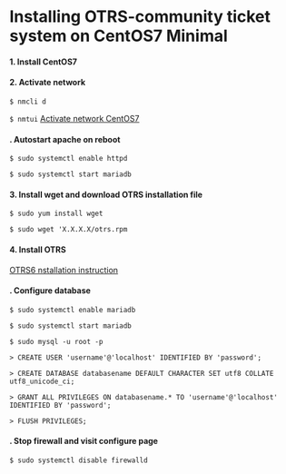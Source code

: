 # Installing OTRS-community ticket system on CentOS7 Minimal

#### 1. Install CentOS7
#### 2. Activate network
`$ nmcli d`

`$ nmtui`
[Activate network CentOS7](https://www.krizna.com/centos/setup-network-centos-7/)
#### . Autostart apache on reboot
`$ sudo systemctl enable httpd`

`$ sudo systemctl start mariadb`

#### 3. Install wget and download OTRS installation file
`$ sudo yum install wget`

`$ sudo wget 'X.X.X.X/otrs.rpm`
#### 4. Install OTRS
[OTRS6 nstallation instruction](https://doc.otrs.com/doc/manual/admin/6.0/en/html/installation.html#installation-on-centos)

#### . Configure database
`$ sudo systemctl enable mariadb`

`$ sudo systemctl start mariadb`

`$ sudo mysql -u root -p`

`> CREATE USER 'username'@'localhost' IDENTIFIED BY 'password';`

`> CREATE DATABASE databasename DEFAULT CHARACTER SET utf8 COLLATE utf8_unicode_ci;`

`> GRANT ALL PRIVILEGES ON databasename.* TO 'username'@'localhost' IDENTIFIED BY 'password';`

`> FLUSH PRIVILEGES;`

#### . Stop firewall and visit configure page
`$ sudo systemctl disable firewalld`
